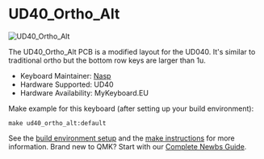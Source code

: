 # UD40_Ortho_Alt

![UD40_Ortho_Alt](https://i.imgur.com/xxxxxxx.jpg)

The UD40_Ortho_Alt PCB is a modified layout for the UD040. It's similar to traditional ortho but the bottom row keys are larger than 1u. 

* Keyboard Maintainer: [Nasp](https://github.com/npspears)
* Hardware Supported: UD40
* Hardware Availability: MyKeyboard.EU

Make example for this keyboard (after setting up your build environment):

    make ud40_ortho_alt:default

See the [build environment setup](https://docs.qmk.fm/#/getting_started_build_tools) and the [make instructions](https://docs.qmk.fm/#/getting_started_make_guide) for more information. Brand new to QMK? Start with our [Complete Newbs Guide](https://docs.qmk.fm/#/newbs).
